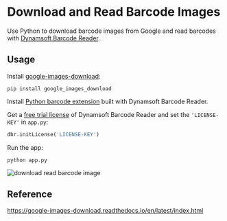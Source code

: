 # Download and Read Barcode Images
Use Python to download barcode images from Google and read barcodes with [Dynamsoft Barcode Reader](https://www.dynamsoft.com/Products/Dynamic-Barcode-Reader.aspx).

## Usage
Install [google-images-download](https://github.com/hardikvasa/google-images-download):

```
pip install google_images_download
```

Install [Python barcode extension](https://github.com/dynamsoft-dbr/python) built with Dynamsoft Barcode Reader.

Get a [free trial license](https://www.dynamsoft.com/CustomerPortal/Portal/Triallicense.aspx) of Dynamsoft Barcode Reader and set the `'LICENSE-KEY'` in ``app.py``:

```python
dbr.initLicense('LICENSE-KEY')
```

Run the app:

```
python app.py
```

![download read barcode image](https://www.codepool.biz/wp-content/uploads/2019/09/download-read-barcode-image.png)

## Reference
https://google-images-download.readthedocs.io/en/latest/index.html
